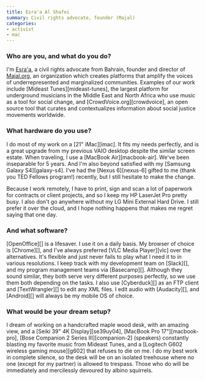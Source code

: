 ```yaml
---
title: Esra'a Al Shafei
summary: Civil rights advocate, founder (Majal)
categories:
- activist
- mac
---
```


### Who are you, and what do you do?

I'm [Esra'a](https://en.wikipedia.org/wiki/Esra%27a_Al-Shafei "Esra'a's Wikipedia page."), a civil rights advocate from Bahrain, founder and director of [Majal.org](http://majal.org/), an organization which creates platforms that amplify the voices of underrepresented and marginalized communities. Examples of our work include [Mideast Tunes][mideast-tunes], the largest platform for underground musicians in the Middle East and North Africa who use music as a tool for social change, and [CrowdVoice.org][crowdvoice], an open source tool that curates and contextualizes information about social justice movements worldwide. 

### What hardware do you use?

I do most of my work on a [21" iMac][imac]. It fits my needs perfectly, and is a great upgrade from my previous VAIO desktop despite the similar screen estate. When traveling, I use a [MacBook Air][macbook-air]. We've been inseparable for 5 years. And I'm also beyond satisfied with my [Samsung Galaxy S4][galaxy-s4]. I've had the [Nexus 6][nexus-6] gifted to me (thank you TED Fellows program!) recently, but I still hesitate to make the change.

Because I work remotely, I have to print, sign and scan a lot of paperwork for contracts or client projects, and so I keep my HP LaserJet Pro pretty busy. I also don't go anywhere without my LG Mini External Hard Drive. I still prefer it over the cloud, and I hope nothing happens that makes me regret saying that one day. 

### And what software?

[OpenOffice][] is a lifesaver. I use it on a daily basis. My browser of choice is [Chrome][], and I've always preferred [VLC Media Player][vlc] over the alternatives. It's flexible and just never fails to play what I need it to in various resolutions. I keep track with my development team on [Slack][], and my program management teams via [Basecamp][]. Although they sound similar, they both serve very different purposes perfectly, so we use them both depending on the tasks. I also use [Cyberduck][] as an FTP client and [TextWrangler][] to edit any XML files. I edit audio with [Audacity][], and [Android][] will always be my mobile OS of choice. 

### What would be your dream setup?

I dream of working on a handcrafted maple wood desk, with an amazing view, and a [Seiki 39" 4K Display][se39uy04], [MacBook Pro 17"][macbook-pro], [Bose Companion 2 Series III][companion-2] (speakers) constantly blasting my favorite music from Mideast Tunes, and a [Logitech G602 wireless gaming mouse][g602] that refuses to die on me. I do my best work in complete silence, so the desk will be on an isolated treehouse where no one (except for my partner) is allowed to trespass. Those who do will be immediately and mercilessly devoured by albino squirrels. 